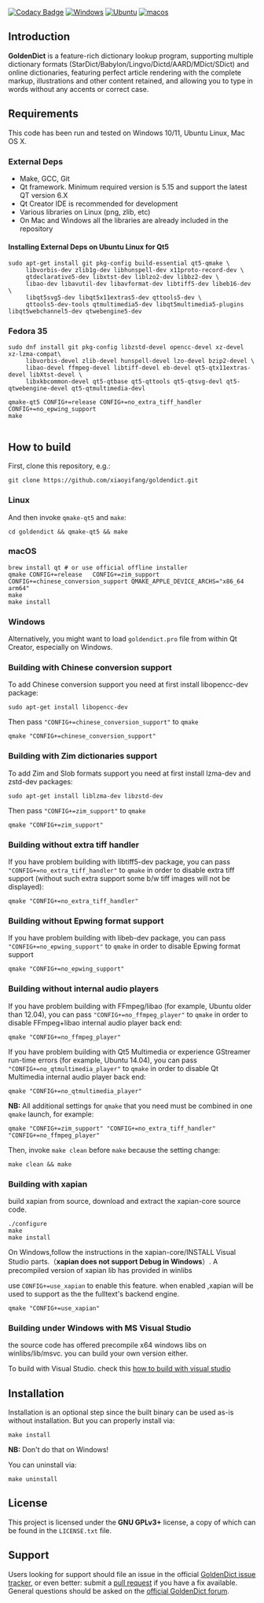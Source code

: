 [![Codacy Badge](https://api.codacy.com/project/badge/Grade/e507f9bf83bd48f7a5b76f71dfe9f0dd)](https://app.codacy.com/gh/xiaoyifang/goldendict?utm_source=github.com&utm_medium=referral&utm_content=xiaoyifang/goldendict&utm_campaign=Badge_Grade_Settings)
[![Windows](https://github.com/xiaoyifang/goldendict/actions/workflows/windows.yml/badge.svg)](https://github.com/xiaoyifang/goldendict/actions/workflows/windows.yml) [![Ubuntu](https://github.com/xiaoyifang/goldendict/actions/workflows/ubuntu.yml/badge.svg)](https://github.com/xiaoyifang/goldendict/actions/workflows/ubuntu.yml)
[![macos](https://github.com/xiaoyifang/goldendict/actions/workflows/macos.yml/badge.svg)](https://github.com/xiaoyifang/goldendict/actions/workflows/macos.yml)

## Introduction

<b>GoldenDict</b> is a feature-rich dictionary lookup program, supporting multiple dictionary formats (StarDict/Babylon/Lingvo/Dictd/AARD/MDict/SDict) and online dictionaries, featuring perfect article rendering with the complete markup, illustrations and other content retained, and allowing you to type in words without any accents or correct case.

## Requirements

This code has been run and tested on Windows 10/11, Ubuntu Linux, Mac OS X.

### External Deps

* Make, GCC, Git
* Qt framework. Minimum required version is 5.15 and support the latest QT version 6.X
* Qt Creator IDE is recommended for development
* Various libraries on Linux (png, zlib, etc)
* On Mac and Windows all the libraries are already included in the repository


#### Installing External Deps on Ubuntu Linux for Qt5

    sudo apt-get install git pkg-config build-essential qt5-qmake \
         libvorbis-dev zlib1g-dev libhunspell-dev x11proto-record-dev \
         qtdeclarative5-dev libxtst-dev liblzo2-dev libbz2-dev \
         libao-dev libavutil-dev libavformat-dev libtiff5-dev libeb16-dev \
         libqt5svg5-dev libqt5x11extras5-dev qttools5-dev \
         qttools5-dev-tools qtmultimedia5-dev libqt5multimedia5-plugins libqt5webchannel5-dev qtwebengine5-dev
         
### Fedora 35
```
sudo dnf install git pkg-config libzstd-devel opencc-devel xz-devel xz-lzma-compat\
     libvorbis-devel zlib-devel hunspell-devel lzo-devel bzip2-devel \
     libao-devel ffmpeg-devel libtiff-devel eb-devel qt5-qtx11extras-devel libXtst-devel \
     libxkbcommon-devel qt5-qtbase qt5-qttools qt5-qtsvg-devl qt5-qtwebengine-devel qt5-qtmultimedia-devl
     
qmake-qt5 CONFIG+=release CONFIG+=no_extra_tiff_handler CONFIG+=no_epwing_support
make


```

## How to build

First, clone this repository, e.g.:

    git clone https://github.com/xiaoyifang/goldendict.git


### Linux 
And then invoke `qmake-qt5` and `make`:

    cd goldendict && qmake-qt5 && make

### macOS
```
brew install qt # or use official offline installer
qmake CONFIG+=release   CONFIG+=zim_support   CONFIG+=chinese_conversion_support QMAKE_APPLE_DEVICE_ARCHS="x86_64 arm64"
make 
make install
```
### Windows

Alternatively, you might want to load `goldendict.pro` file from within Qt Creator, especially on Windows.


### Building with Chinese conversion support

To add Chinese conversion support you need at first install libopencc-dev package:

    sudo apt-get install libopencc-dev

Then pass `"CONFIG+=chinese_conversion_support"` to `qmake`

    qmake "CONFIG+=chinese_conversion_support"

### Building with Zim dictionaries support

To add Zim and Slob formats support you need at first install lzma-dev and zstd-dev packages:

    sudo apt-get install liblzma-dev libzstd-dev

Then pass `"CONFIG+=zim_support"` to `qmake`

    qmake "CONFIG+=zim_support"

### Building without extra tiff handler

If you have problem building with libtiff5-dev package, you can pass
`"CONFIG+=no_extra_tiff_handler"` to `qmake` in order to disable extra tiff support
(without such extra support some b/w tiff images will not be displayed):

    qmake "CONFIG+=no_extra_tiff_handler"

### Building without Epwing format support

If you have problem building with libeb-dev package, you can pass
`"CONFIG+=no_epwing_support"` to `qmake` in order to disable Epwing format support

    qmake "CONFIG+=no_epwing_support"

### Building without internal audio players

If you have problem building with FFmpeg/libao (for example, Ubuntu older than 12.04), you can pass
`"CONFIG+=no_ffmpeg_player"` to `qmake` in order to disable FFmpeg+libao internal audio player back end:

    qmake "CONFIG+=no_ffmpeg_player"

If you have problem building with Qt5 Multimedia or experience GStreamer run-time errors (for example, Ubuntu 14.04), you can pass
`"CONFIG+=no_qtmultimedia_player"` to `qmake` in order to disable Qt Multimedia internal audio player back end:

    qmake "CONFIG+=no_qtmultimedia_player"

<b>NB:</b> All additional settings for `qmake` that you need must be combined in one `qmake` launch, for example:

    qmake "CONFIG+=zim_support" "CONFIG+=no_extra_tiff_handler" "CONFIG+=no_ffmpeg_player"


Then, invoke `make clean` before `make` because the setting change:

    make clean && make

### Building with xapian

build xapian from source, download and extract the xapian-core source code.

    ./configure
    make 
    make install

 On Windows,follow the instructions in the xapian-core/INSTALL Visual Studio parts.（**xapian does not support Debug in Windows**）.
A precompiled version of xapian lib has provided in winlibs

use `CONFIG+=use_xapian` to enable this feature. when enabled ,xapian will be used to support as the the fulltext's backend engine.

    qmake "CONFIG+=use_xapian"

### Building under Windows with MS Visual Studio

the source code has offered precompile x64 windows libs on winlibs/lib/msvc. you can build your own version either.

To build with Visual Studio.
check this [how to build with visual studio](howto/how%20to%20build%20and%20debug%20with%20VS2019.md)


## Installation

Installation is an optional step since the built binary can be used as-is without installation. But you can properly install via:

    make install

<b>NB:</b> Don't do that on Windows!

You can uninstall via:

    make uninstall

## License

This project is licensed under the <b>GNU GPLv3+</b> license, a copy of which can be found in the `LICENSE.txt` file.

## Support

Users looking for support should file an issue in the official [GoldenDict issue tracker](https://github.com/goldendict/goldendict/issues),
or even better: submit a [pull request](https://github.com/goldendict/goldendict/pulls) if you have a fix available.
General questions should be asked on the [official GoldenDict forum](http://goldendict.org/forum/).
